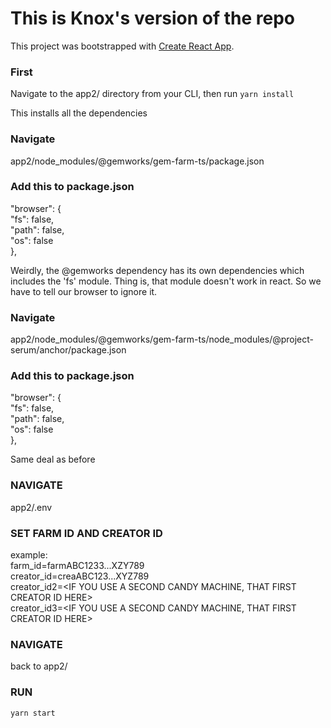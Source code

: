 # This is Knox's version of the repo

This project was bootstrapped with [Create React App](https://github.com/facebook/create-react-app).

### First

Navigate to the app2/ directory from your CLI, then run
`yarn install`

This installs all the dependencies

### Navigate 

app2/node_modules/@gemworks/gem-farm-ts/package.json

### Add this to package.json
  "browser": {\
    "fs": false,\
    "path": false,\
    "os": false\
  },

Weirdly, the @gemworks dependency has its own dependencies which includes the 'fs' module. Thing is, that module doesn't work in react. So we have to tell our browser to ignore it.

### Navigate

app2/node_modules/@gemworks/gem-farm-ts/node_modules/@project-serum/anchor/package.json

### Add this to package.json
  "browser": {\
    "fs": false,\
    "path": false,\
    "os": false\
  },

Same deal as before

### NAVIGATE

app2/.env

### SET FARM ID AND CREATOR ID

example:\
farm_id=farmABC1233...XZY789\
creator_id=creaABC123...XYZ789\
creator_id2=<IF YOU USE A SECOND CANDY MACHINE, THAT FIRST CREATOR ID HERE>\
creator_id3=<IF YOU USE A SECOND CANDY MACHINE, THAT FIRST CREATOR ID HERE>

### NAVIGATE

back to app2/

### RUN

`yarn start`
